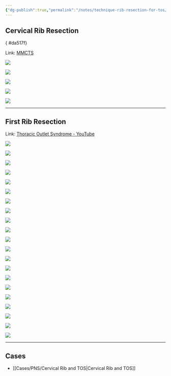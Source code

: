 ```yaml
---
{"dg-publish":true,"permalink":"/notes/technique-rib-resection-for-tos/","tags":["technique","TOS"],"created":"2023-05-23T21:20:44.391-05:00","updated":"2023-05-23T21:48:59.635-05:00"}
---
```



## Cervical Rib Resection
{ #da517f}


Link: [MMCTS](https://mmcts.org/tutorial/1345)

![](https://i.imgur.com/GJlYErQ.jpg)

![](https://i.imgur.com/jP5yEJy.jpg)

![](https://i.imgur.com/HGyFOsD.jpg)

![](https://i.imgur.com/yWLdzxL.jpg)

![](https://i.imgur.com/usBSS2j.jpg)

---

## First Rib Resection

Link: [Thoracic Outlet Syndrome - YouTube](https://www.youtube.com/watch?v=D_Oy2iUjMYw&ab_channel=HartfordHealthCare)

![](https://i.imgur.com/ybvhQcO.jpg)

![](https://i.imgur.com/OSBXSh5.jpg)

![](https://i.imgur.com/WWDTxNc.jpg)

![](https://i.imgur.com/wo6wM5T.jpg)

![](https://i.imgur.com/80MzUI4.jpg)

![](https://i.imgur.com/hZEYOW2.jpg)

![](https://i.imgur.com/Tuw8iSy.jpg)

![](https://i.imgur.com/xwGXzlE.jpg)

![](https://i.imgur.com/PMRsfym.jpg)

![](https://i.imgur.com/4bmEShD.jpg)

![](https://i.imgur.com/UQiUfes.jpg)

![](https://i.imgur.com/gsWJ7pf.jpg)

![](https://i.imgur.com/IHa0YpB.jpg)

![](https://i.imgur.com/ZT456qx.jpg)

![](https://i.imgur.com/tWUKAz6.jpg)

![](https://i.imgur.com/BJi96xV.jpg)

![](https://i.imgur.com/VRxfo3i.jpg)

![](https://i.imgur.com/IS1JEHN.jpg)

![](https://i.imgur.com/ucbyrOR.jpg)

![](https://i.imgur.com/TlYfqZd.jpg)

![](https://i.imgur.com/SQX6zwR.jpg)

---

## Cases

- [[Cases/PNS/Cervical Rib and TOS\|Cervical Rib and TOS]]
